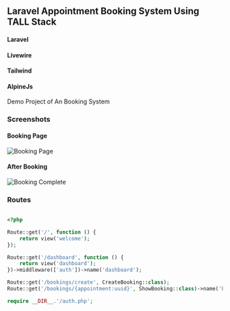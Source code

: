 ## Laravel Appointment Booking System Using TALL Stack

#### Laravel
#### Livewire
#### Tailwind
#### AlpineJs

Demo Project of An Booking System

### Screenshots

#### Booking Page
![Booking Page](https://user-images.githubusercontent.com/17238742/131124597-7a4ec985-af7e-41fb-be77-45105c46104d.jpg)

#### After Booking
![Booking Complete](https://user-images.githubusercontent.com/17238742/131124379-efe00b08-033e-4b7f-8c08-975dac10bf55.jpg)


### Routes

```php

<?php

Route::get('/', function () {
    return view('welcome');
});

Route::get('/dashboard', function () {
    return view('dashboard');
})->middleware(['auth'])->name('dashboard');

Route::get('/bookings/create', CreateBooking::class);
Route::get('/bookings/{appointment:uuid}', ShowBooking::class)->name('bookings.show');

require __DIR__.'/auth.php';

```
